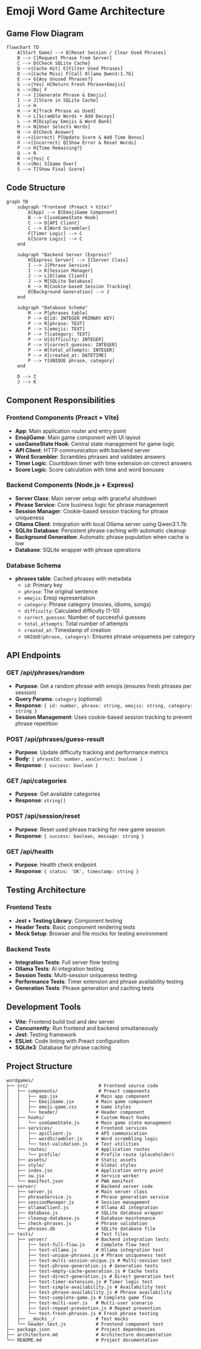 # Emoji Word Game Architecture

## Game Flow Diagram

```mermaid
flowchart TD
    A[Start Game] --> B[Reset Session / Clear Used Phrases]
    B --> C[Request Phrase from Server]
    C --> D{Check SQLite Cache}
    D -->|Cache Hit| E[Filter Used Phrases]
    D -->|Cache Miss| F[Call Ollama Qwen3:1.7b]
    E --> G{Any Unused Phrases?}
    G -->|Yes| H[Return Fresh Phrase+Emojis]
    G -->|No| F
    F --> I[Generate Phrase & Emojis]
    I --> J[Store in SQLite Cache]
    J --> H
    H --> K[Track Phrase as Used]
    K --> L[Scramble Words + Add Decoys]
    L --> M[Display Emojis & Word Bank]
    M --> N[User Selects Words]
    N --> O{Check Answer}
    O -->|Correct| P[Update Score & Add Time Bonus]
    O -->|Incorrect| Q[Show Error & Reset Words]
    P --> R{Time Remaining?}
    Q --> R
    R -->|Yes| C
    R -->|No| S[Game Over]
    S --> T[Show Final Score]
```

## Code Structure

```mermaid
graph TB
    subgraph "Frontend (Preact + Vite)"
        A[App] --> B[EmojiGame Component]
        B --> C[useGameState Hook]
        C --> D[API Client]
        C --> E[Word Scrambler]
        F[Timer Logic] --> C
        G[Score Logic] --> C
    end

    subgraph "Backend Server (Express)"
        H[Express Server] --> I[Server Class]
        I --> J[Phrase Service]
        I --> K[Session Manager]
        J --> L[Ollama Client]
        J --> M[SQLite Database]
        K --> N[Cookie-based Session Tracking]
        O[Background Generation] --> J
    end

    subgraph "Database Schema"
        M --> P[phrases table]
        P --> Q[id: INTEGER PRIMARY KEY]
        P --> R[phrase: TEXT]
        P --> S[emojis: TEXT]
        P --> T[category: TEXT]
        P --> U[difficulty: INTEGER]
        P --> V[correct_guesses: INTEGER]
        P --> W[total_attempts: INTEGER]
        P --> X[created_at: DATETIME]
        P --> Y[UNIQUE phrase, category]
    end

    D --> I
    J --> K
```

## Component Responsibilities

### Frontend Components (Preact + Vite)
- **App**: Main application router and entry point
- **EmojiGame**: Main game component with UI layout
- **useGameState Hook**: Central state management for game logic
- **API Client**: HTTP communication with backend server
- **Word Scrambler**: Scrambles phrases and validates answers
- **Timer Logic**: Countdown timer with time extension on correct answers
- **Score Logic**: Score calculation with time and word bonuses

### Backend Components (Node.js + Express)
- **Server Class**: Main server setup with graceful shutdown
- **Phrase Service**: Core business logic for phrase management
- **Session Manager**: Cookie-based session tracking for phrase uniqueness
- **Ollama Client**: Integration with local Ollama server using Qwen3:1.7b
- **SQLite Database**: Persistent phrase caching with automatic cleanup
- **Background Generation**: Automatic phrase population when cache is low
- **Database**: SQLite wrapper with phrase operations

### Database Schema
- **phrases table**: Cached phrases with metadata
  - `id`: Primary key
  - `phrase`: The original sentence
  - `emojis`: Emoji representation
  - `category`: Phrase category (movies, idioms, songs)
  - `difficulty`: Calculated difficulty (1-10)
  - `correct_guesses`: Number of successful guesses
  - `total_attempts`: Total number of attempts
  - `created_at`: Timestamp of creation
  - `UNIQUE(phrase, category)`: Ensures phrase uniqueness per category

## API Endpoints

### GET /api/phrases/random
- **Purpose**: Get a random phrase with emojis (ensures fresh phrases per session)
- **Query Params**: `category` (optional)
- **Response**: `{ id: number, phrase: string, emojis: string, category: string }`
- **Session Management**: Uses cookie-based session tracking to prevent phrase repetition

### POST /api/phrases/guess-result
- **Purpose**: Update difficulty tracking and performance metrics
- **Body**: `{ phraseId: number, wasCorrect: boolean }`
- **Response**: `{ success: boolean }`

### GET /api/categories
- **Purpose**: Get available categories
- **Response**: `string[]`

### POST /api/session/reset
- **Purpose**: Reset used phrase tracking for new game session
- **Response**: `{ success: boolean, message: string }`

### GET /api/health
- **Purpose**: Health check endpoint
- **Response**: `{ status: 'OK', timestamp: string }`

## Testing Architecture

### Frontend Tests
- **Jest + Testing Library**: Component testing
- **Header Tests**: Basic component rendering tests
- **Mock Setup**: Browser and file mocks for testing environment

### Backend Tests
- **Integration Tests**: Full server flow testing
- **Ollama Tests**: AI integration testing
- **Session Tests**: Multi-session uniqueness testing
- **Performance Tests**: Timer extension and phrase availability testing
- **Generation Tests**: Phrase generation and caching tests

## Development Tools

- **Vite**: Frontend build tool and dev server
- **Concurrently**: Run frontend and backend simultaneously
- **Jest**: Testing framework
- **ESLint**: Code linting with Preact configuration
- **SQLite3**: Database for phrase caching

## Project Structure

```
wordgames/
├── src/                          # Frontend source code
│   ├── components/               # Preact components
│   │   ├── app.jsx              # Main app component
│   │   ├── EmojiGame.jsx        # Main game component
│   │   ├── emoji-game.css       # Game styles
│   │   └── header/              # Header component
│   ├── hooks/                   # Custom React hooks
│   │   └── useGameState.js      # Main game state management
│   ├── services/                # Frontend services
│   │   ├── apiClient.js         # API communication
│   │   ├── wordScrambler.js     # Word scrambling logic
│   │   └── test-validation.js   # Test utilities
│   ├── routes/                  # Application routes
│   │   └── profile/             # Profile route (placeholder)
│   ├── assets/                  # Static assets
│   ├── style/                   # Global styles
│   ├── index.jsx                # Application entry point
│   ├── sw.jsx                   # Service worker
│   └── manifest.json            # PWA manifest
├── server/                      # Backend server code
│   ├── server.js                # Main server class
│   ├── phraseService.js         # Phrase generation service
│   ├── sessionManager.js        # Session management
│   ├── ollamaClient.js          # Ollama AI integration
│   ├── database.js              # SQLite database wrapper
│   ├── cleanup-database.js      # Database maintenance
│   ├── check-phrases.js         # Phrase validation
│   └── phrases.db               # SQLite database file
├── tests/                       # Test files
│   ├── server/                  # Backend integration tests
│   │   ├── test-full-flow.js    # Complete flow test
│   │   ├── test-ollama.js       # Ollama integration test
│   │   ├── test-unique-phrases.js # Phrase uniqueness test
│   │   ├── test-multi-session-unique.js # Multi-session test
│   │   ├── test-phrase-generation.js # Generation tests
│   │   ├── test-empty-cache-generation.js # Cache tests
│   │   ├── test-direct-generation.js # Direct generation test
│   │   ├── test-timer-extension.js # Timer logic test
│   │   ├── test-simple-availability.js # Availability test
│   │   ├── test-phrase-availability.js # Phrase availability
│   │   ├── test-complete-game.js # Complete game flow
│   │   ├── test-multi-user.js   # Multi-user scenario
│   │   ├── test-repeat-prevention.js # Repeat prevention
│   │   └── test-fresh-phrases.js # Fresh phrase testing
│   ├── __mocks__/               # Test mocks
│   └── header.test.js           # Frontend component test
├── package.json                 # Project dependencies
├── architecture.md              # Architecture documentation
└── README.md                    # Project documentation
```